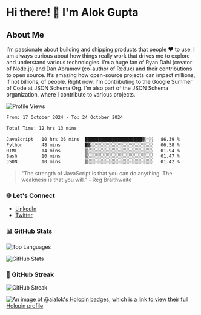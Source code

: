 # Hi there! 👋 I'm Alok Gupta

## About Me
I’m passionate about building and shipping products that people ❤️ to use. I am always curious about how things really work that drives me to explore and understand various technologies. I’m a huge fan of Ryan Dahl (creator of Node.js) and Dan Abramov (co-author of Redux) and their contributions to open source. It’s amazing how open-source projects can impact millions, if not billions, of people. Right now, I'm contributing to the Google Summer of Code at JSON Schema Org. I’m also part of the JSON Schema organization, where I contribute to various projects.

![Profile Views](https://komarev.com/ghpvc/?username=aialok&label=Profile%20views&color=0e75b6&style=flat)

<!--START_SECTION:waka-->

```txt
From: 17 October 2024 - To: 24 October 2024

Total Time: 12 hrs 13 mins

JavaScript   10 hrs 36 mins  █████████████████████▓░░░   86.39 %
Python       48 mins         █▓░░░░░░░░░░░░░░░░░░░░░░░   06.58 %
HTML         14 mins         ▒░░░░░░░░░░░░░░░░░░░░░░░░   01.94 %
Bash         10 mins         ▒░░░░░░░░░░░░░░░░░░░░░░░░   01.47 %
JSON         10 mins         ▒░░░░░░░░░░░░░░░░░░░░░░░░   01.42 %
```

<!--END_SECTION:waka-->

> "The strength of JavaScript is that you can do anything. The weakness is that you will." - Reg Braithwaite

### 🌐 Let's Connect
- [LinkedIn](https://www.linkedin.com/in/aialok/)
- [Twitter](https://twitter.com/ai_alok)

### 📊 GitHub Stats
![Top Languages](https://github-readme-stats.vercel.app/api/top-langs/?username=aialok&layout=compact)

![GitHub Stats](https://github-readme-stats-peach-pi.vercel.app/api?username=aialok&show_icons=true&hide_title=true&include_all_commits=true&count_private=true&bg_color=45,2b8eaf,b222a8&text_color=ffffff&icon_color=ffffff&title_color=ffffff&border_color=000000)

### 🚀 GitHub Streak
![GitHub Streak](https://github-readme-streak-stats.herokuapp.com/?user=aialok)



[![An image of @aialok's Holopin badges, which is a link to view their full Holopin profile](https://holopin.me/aialok)](https://holopin.io/@aialok)

